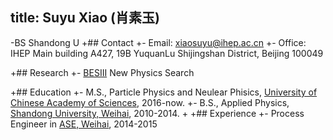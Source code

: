 title: Suyu Xiao (肖素玉)
 ---
 
-BS  Shandong U 
+## Contact 
+- Email: xiaosuyu@ihep.ac.cn 
+- Office: IHEP Main building A427, 19B YuquanLu Shijingshan District, Beijing 100049
 
+## Research 
+- [BESIII](http://bes3.ihep.ac.cn) New Physics Search
 
+## Education
+- M.S., Particle Physics and Neulear Phisics, [University of Chinese Academy of Sciences](http://www.ucas.ac.cn/), 2016-now.
+- B.S., Applied Physics, [Shandong University, Weihai](http://www.wh.sdu.edu.cn), 2010-2014. 
+
+## Experience
+- Process Engineer in [ASE, Weihai](http://www.aseglobal.com/ch/), 2014-2015
 
 
